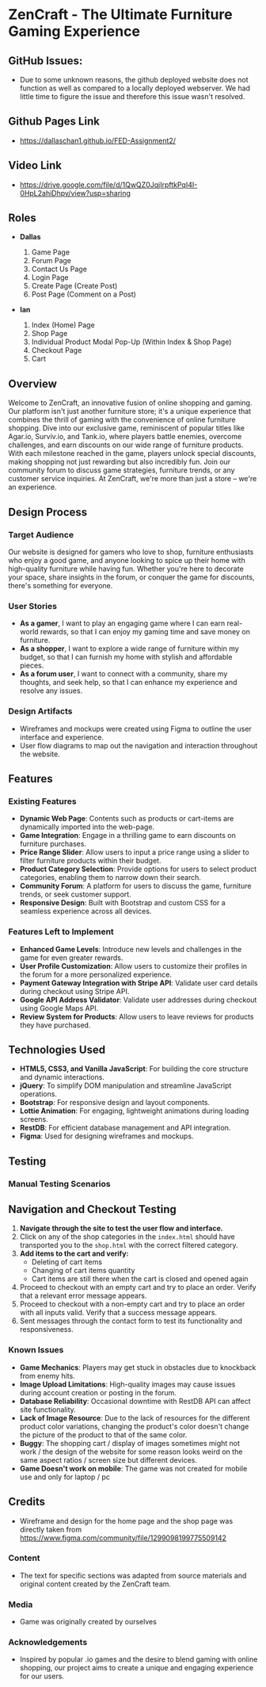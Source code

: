 # ZenCraft - The Ultimate Furniture Gaming Experience

## GitHub Issues: 
- Due to some unknown reasons, the github deployed website does not function as well as compared to a locally deployed webserver. We had little time to figure the issue and therefore this issue wasn't resolved.

## Github Pages Link
- https://dallaschan1.github.io/FED-Assignment2/

## Video Link
- https://drive.google.com/file/d/1QwQZ0JqjIrpftkPqI4I-0HpL2ahiDhpv/view?usp=sharing

## Roles
- **Dallas**
   1. Game Page
   2. Forum Page
   3. Contact Us Page
   4. Login Page
   5. Create Page (Create Post)
   6. Post Page (Comment on a Post)

- **Ian**
   1. Index (Home) Page
   2. Shop Page
   3. Individual Product Modal Pop-Up (Within Index & Shop Page)
   4. Checkout Page
   5. Cart

## Overview

Welcome to ZenCraft, an innovative fusion of online shopping and gaming. Our platform isn't just another furniture store; it's a unique experience that combines the thrill of gaming with the convenience of online furniture shopping. Dive into our exclusive game, reminiscent of popular titles like Agar.io, Surviv.io, and Tank.io, where players battle enemies, overcome challenges, and earn discounts on our wide range of furniture products. With each milestone reached in the game, players unlock special discounts, making shopping not just rewarding but also incredibly fun. Join our community forum to discuss game strategies, furniture trends, or any customer service inquiries. At ZenCraft, we're more than just a store – we're an experience.

## Design Process

### Target Audience

Our website is designed for gamers who love to shop, furniture enthusiasts who enjoy a good game, and anyone looking to spice up their home with high-quality furniture while having fun. Whether you're here to decorate your space, share insights in the forum, or conquer the game for discounts, there's something for everyone.

### User Stories

- **As a gamer**, I want to play an engaging game where I can earn real-world rewards, so that I can enjoy my gaming time and save money on furniture.
- **As a shopper**, I want to explore a wide range of furniture within my budget, so that I can furnish my home with stylish and affordable pieces.
- **As a forum user**, I want to connect with a community, share my thoughts, and seek help, so that I can enhance my experience and resolve any issues.

### Design Artifacts

- Wireframes and mockups were created using Figma to outline the user interface and experience.
- User flow diagrams to map out the navigation and interaction throughout the website.

## Features

### Existing Features
- **Dynamic Web Page**: Contents such as products or cart-items are dynamically imported into the web-page.
- **Game Integration**: Engage in a thrilling game to earn discounts on furniture purchases.
- **Price Range Slider**: Allow users to input a price range using a slider to filter furniture products within their budget.
- **Product Category Selection**: Provide options for users to select product categories, enabling them to narrow down their search.
- **Community Forum**: A platform for users to discuss the game, furniture trends, or seek customer support.
- **Responsive Design**: Built with Bootstrap and custom CSS for a seamless experience across all devices.

### Features Left to Implement

- **Enhanced Game Levels**: Introduce new levels and challenges in the game for even greater rewards.
- **User Profile Customization**: Allow users to customize their profiles in the forum for a more personalized experience.
- **Payment Gateway Integration with Stripe API**: Validate user card details during checkout using Stripe API.
- **Google API Address Validator**: Validate user addresses during checkout using Google Maps API.
- **Review System for Products**: Allow users to leave reviews for products they have purchased.

## Technologies Used

- **HTML5, CSS3, and Vanilla JavaScript**: For building the core structure and dynamic interactions.
- **jQuery**: To simplify DOM manipulation and streamline JavaScript operations.
- **Bootstrap**: For responsive design and layout components.
- **Lottie Animation**: For engaging, lightweight animations during loading screens.
- **RestDB**: For efficient database management and API integration.
- **Figma**: Used for designing wireframes and mockups.

## Testing

### Manual Testing Scenarios

## Navigation and Checkout Testing

1. **Navigate through the site to test the user flow and interface.**
2. Click on any of the shop categories in the `index.html` should have transported you to the `shop.html` with the correct filtered category.
3. **Add items to the cart and verify:**
   - Deleting of cart items
   - Changing of cart items quantity
   - Cart items are still there when the cart is closed and opened again
4. Proceed to checkout with an empty cart and try to place an order. Verify that a relevant error message appears.
5. Proceed to checkout with a non-empty cart and try to place an order with all inputs valid. Verify that a success message appears.
6. Sent messages through the contact form to test its functionality and responsiveness.

### Known Issues

- **Game Mechanics**: Players may get stuck in obstacles due to knockback from enemy hits.
- **Image Upload Limitations**: High-quality images may cause issues during account creation or posting in the forum.
- **Database Reliability**: Occasional downtime with RestDB API can affect site functionality.
- **Lack of Image Resource**: Due to the lack of resources for the different product color variations, changing the product's color doesn't change the picture of the product to that of the same color.
- **Buggy**: The shopping cart / display of images sometimes might not work / the design of the website for some reason looks weird on the same aspect ratios / screen size but different devices.
- **Game Doesn't work on mobile**: The game was not created for mobile use and only for laptop / pc

## Credits
- Wireframe and design for the home page and the shop page was directly taken from https://www.figma.com/community/file/1299098199775509142

### Content

- The text for specific sections was adapted from source materials and original content created by the ZenCraft team.

### Media

- Game was originally created by ourselves

### Acknowledgements

- Inspired by popular .io games and the desire to blend gaming with online shopping, our project aims to create a unique and engaging experience for our users.
